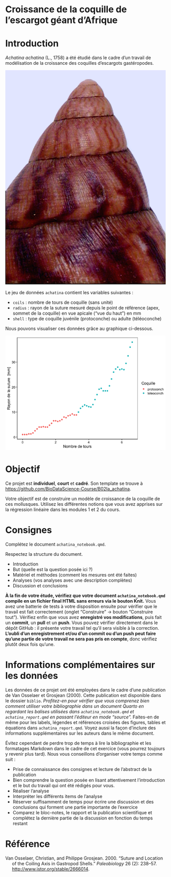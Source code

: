 Croissance de la coquille de l’escargot géant d’Afrique
================

# Introduction

*Achatina achatina* (L., 1758) a été étudié dans le cadre d’un travail
de modélisation de la croissance des coquilles d’escargots gastéropodes.

![](images/achatina.png)

Le jeu de données `achatina` contient les variables suivantes :

- `coils` : nombre de tours de coquille (sans unité)
- `radius` : rayon de la suture mesuré depuis le point de référence
  (apex, sommet de la coquille) en vue apicale (“vue du haut”) en mm
- `shell` : type de coquille juvénile (protoconche) ou adulte
  (téléoconche)

Nous pouvons visualiser ces données grâce au graphique ci-dessous.

![](README_files/figure-gfm/unnamed-chunk-1-1.png)<!-- -->

# Objectif

Ce projet est **individuel**, **court** et **cadré**. Son template se
trouve à <https://github.com/BioDataScience-Course/B02Ia_achatina>.

Votre objectif est de construire un modèle de croissance de la coquille
de ces mollusques. Utilisez les différentes notions que vous avez
apprises sur la régression linéaire dans les modules 1 et 2 du cours.

# Consignes

Complétez le document `achatina_notebook.qmd`.

Respectez la structure du document.

- Introduction
- But (quelle est la question posée ici ?)
- Matériel et méthodes (comment les mesures ont été faites)
- Analyses (vos analyses avec une description complètes)
- Discussion et conclusions

**À la fin de votre étude, vérifiez que votre document
`achatina_notebook.qmd` compile en un fichier final HTML sans erreurs
via le bouton Knit.** Vous avez une batterie de tests à votre
disposition ensuite pour vérifier que le travail est fait correctement
(onglet “Construire” -\> bouton “Construire tout”). Vérifiez enfin que
vous avez **enregistré vos modifications**, puis fait un **commit**, un
**pull** et un **push**. Vous pouvez vérifier directement dans le dépôt
GitHub : il présente votre travail tel qu’il sera visible à la
correction. **L’oubli d’un enregistrement et/ou d’un commit ou d’un push
peut faire qu’une partie de votre travail ne sera pas pris en compte**,
donc vérifiez plutôt deux fois qu’une.

# Informations complémentaires sur les données

Les données de ce projet ont été employées dans le cadre d’une
publication de Van Osselaer et Grosjean (2000). Cette publication est
disponible dans le dossier `biblio`. *Profitez-en pour vérifier que vous
comprenez bien comment utiliser votre bibliographie dans un document
Quarto en regardant les balises utilisées dans `achatina_notebook.qmd`
et `achatina_report.qmd` en passant l’éditeur en mode “source”.*
Faites-en de même pour les labels, légendes et références croisées des
figures, tables et équations dans `achatina_report.qmd`. Voyez aussi la
façon d’inclure des informations supplémentaires sur les auteurs dans le
même document.

Évitez cependant de perdre trop de temps à lire la bibliographie et les
formatages Markdown dans le cadre de cet exercice (vous pourrez toujours
y revenir plus tard). Nous vous conseillons d’organiser votre temps
comme suit :

- Prise de connaissance des consignes et lecture de l’abstract de la
  publication
- Bien comprendre la question posée en lisant attentivement
  l’introduction et le but du travail qui ont été rédigés pour vous.
- Réaliser l’analyse
- Interpréter les différents items de l’analyse
- Réserver suffisamment de temps pour écrire une discussion et des
  conclusions qui forment une partie importante de l’exercice
- Comparez le bloc-notes, le rapport et la publication scientifique et
  complétez la dernière partie de la discussion en fonction du temps
  restant

# Référence

<div id="refs" class="references csl-bib-body hanging-indent">

<div id="ref-VanOsselaer2000" class="csl-entry">

Van Osselaer, Christian, and Philippe Grosjean. 2000.
“<span class="nocase">Suture and Location of the Coiling Axis in
Gastropod Shells</span>.” *Paleobiology* 26 (2): 238–57.
<http://www.jstor.org/stable/2666014>.

</div>

</div>
